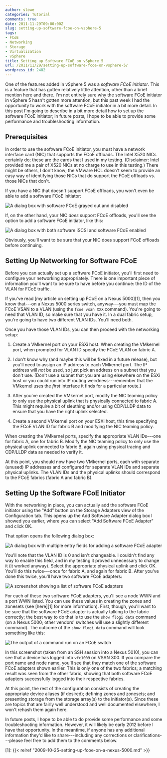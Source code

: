 ```yaml
---
author: slowe
categories: Tutorial
comments: true
date: 2011-11-29T09:00:00Z
slug: setting-up-software-fcoe-on-vsphere-5
tags:
- FCoE
- Networking
- Storage
- Virtualization
- vSphere
title: Setting up Software FCoE on vSphere 5
url: /2011/11/29/setting-up-software-fcoe-on-vsphere-5/
wordpress_id: 2482
---
```


One of the features added in vSphere 5 was a _software FCoE initiator_. This is a feature that has gotten relatively little attention, other than a brief mention here and there. I'm not entirely sure why the software FCoE initiator in vSphere 5 hasn't gotten more attention, but this past week I had the opportunity to work with the software FCoE initiator in a bit more detail. In this post I'm going to describe in a bit more detail how to set up the software FCoE initiator; in future posts, I hope to be able to provide some performance and troubleshooting information.

## Prerequisites

In order to use the software FCoE initiator, you must have a network interface card (NIC) that supports the FCoE offloads. The Intel X520 NICs certainly do; these are the cards that I used in my testing. (Disclaimer: Intel provided me a pair of X520 NICs at no charge to use in this testing.) There might be others, I don't know; the VMware HCL doesn't seem to provide an easy way of identifying those NICs that do support the FCoE offloads vs. those NICs that don't.

If you have a NIC that doesn't support FCoE offloads, you won't even be able to add a software FCoE initiator:

![A dialog box with software FCoE grayed out and disabled](/public/img/sw-fcoe-not-enabled.jpg)

If, on the other hand, your NIC _does_ support FCoE offloads, you'll see the option to add a software FCoE initiator, like this:

![A dialog box with both software iSCSI and software FCoE enabled](/public/img/sw-fcoe-enabled.jpg)

Obviously, you'll want to be sure that your NIC does support FCoE offloads before continuing.

## Setting Up Networking for Software FCoE

Before you can actually set up a software FCoE initiator, you'll first need to configure your networking appropriately. There is one important piece of information you'll want to be sure to have before you continue: the ID of the VLAN for FCoE traffic.

If you've read [my article on setting up FCoE on a Nexus 5000][1], then you know that---on a Nexus 5000 series switch, anyway---you must map the FCoE VSAN to a VLAN (using the `fcoe vsan XXX` command). You're going to need that VLAN ID, so make sure that you have it. In a dual fabric setup, you're going to have two different VLAN IDs. You'll need both.

Once you have those VLAN IDs, you can then proceed with the networking setup:

1. Create a VMkernel port on your ESXi host. When creating the VMkernel port, when prompted for VLAN ID specify the FCoE VLAN on fabric A.

2. I don't know why (and maybe this will be fixed in a future release), but you'll need to assign an IP address to each VMkernel port. The IP address will _not_ be used, so just pick an address on a subnet that you don't use. (Don't use a subnet that you are using elsewhere on the ESXi host or you could run into IP routing weirdness---remember that the VMkernel uses the _first_ interface it finds for a particular route.)

3. After you've created the VMkernel port, modify the NIC teaming policy to only use the physical uplink that is physically connected to fabric A. This might require a bit of sleuthing and/or using CDP/LLDP data to ensure that you have the right uplink selected.

4. Create a second VMkernel port on your ESXi host, this time specifying the FCoE VLAN ID for fabric B and modifying the NIC teaming policy.

When creating the VMkernel ports, specify the appropriate VLAN IDs---one for fabric A, one for fabric B. Modify the NIC teaming policy to only use the physical uplink connected to fabric B, again using physical tracing and CDP/LLDP data as needed to verify it.

At this point, you should now have two VMkernel ports, each with separate (unused) IP addresses and configured for separate VLAN IDs and separate physical uplinks. The VLAN IDs and the physical uplinks should correspond to the FCoE fabrics (fabric A and fabric B).

## Setting Up the Software FCoE Initiator

With the networking in place, you can actually add the software FCoE initiator using the "Add" button on the Storage Adapters view of the Configuration tab. This opens up the Add Software Adapter dialog box I showed you earlier, where you can select "Add Software FCoE Adapter" and click OK.

That option opens the following dialog box:

![A dialog box with multiple entry fields for adding a software FCoE adapter](/public/img/add-sw-fcoe-adapter.jpg)

You'll note that the VLAN ID is 0 and isn't changeable. I couldn't find any way to enable this field, and in my testing it proved unnecessary to change it (it worked anyway). Select the appropriate physical uplink and click OK. You'll do this twice---once for fabric A, and again for fabric B. After you've done this twice, you'll have two software FCoE adapters:

![A screenshot showing a list of software FCoE adapters](/public/img/fcoe-adapters-added.jpg)

For each of these two software FCoE adapters, you'll see a node WWN and a port WWN listed. You can use these values in creating the zones and zonesets (see [here][1] for more information). First, though, you'll want to be sure that the software FCoE adapter is actually talking to the fabric correctly; the best way to do that is to use the `show flogi data` command (on a Nexus 5000; other vendors' switches will use a slightly different command). The outcome of the `show flogi data` command will look something like this:

![The output of a command run on an FCoE switch](/public/img/sw-fcoe-flogi-results.jpg)

In this screenshot (taken from an SSH session into a Nexus 5010), you can see that a device has logged into `vfc1009` on VSAN 300. If you compare the port name and node name, you'll see that they match one of the software FCoE adapters shown earlier. This is only one of the two fabrics; a matching result was seen from the other fabric, showing that both software FCoE adapters successfully logged into their respective fabrics.

At this point, the rest of the configuration consists of creating the appropriate device aliases (if desired); defining zones and zonesets; and presenting storage from the storage array(s) to the initiator(s). Since these are topics that are fairly well understood and well documented elsewhere, I won't rehash them again here.

In future posts, I hope to be able to do provide some performance and some troubleshooting information. However, it will likely be early 2012 before I have that opportunity. In the meantime, if anyone has any additional information they'd like to share---including any corrections or clarifications---please feel free to add them to the comments below.

[1]: {{< relref "2009-10-25-setting-up-fcoe-on-a-nexus-5000.md" >}}
